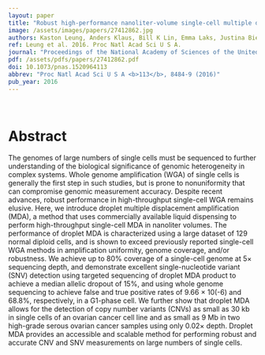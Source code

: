 ```yaml
---
layout: paper
title: "Robust high-performance nanoliter-volume single-cell multiple displacement amplification on planar substrates."
image: /assets/images/papers/27412862.jpg
authors: Kaston Leung, Anders Klaus, Bill K Lin, Emma Laks, Justina Biele, Daniel Lai, Ali Bashashati, Yi-Fei Huang, Radhouane Aniba, Michelle Moksa, Adi Steif, Anne-Marie Mes-Masson, Martin Hirst, Sohrab P Shah, Samuel Aparicio, Carl L Hansen
ref: Leung et al. 2016. Proc Natl Acad Sci U S A.
journal: "Proceedings of the National Academy of Sciences of the United States of America <b>113</b>, 8484-9 (2016)"
pdf: /assets/pdfs/papers/27412862.pdf
doi: 10.1073/pnas.1520964113
abbrev: "Proc Natl Acad Sci U S A <b>113</b>, 8484-9 (2016)"
pub_year: 2016
---
```


<br />
<div data-badge-popover="right" data-badge-type="donut" data-pmid="27412862" data-hide-no-mentions="true" class="altmetric-embed"></div>

# Abstract

The genomes of large numbers of single cells must be sequenced to further understanding of the biological significance of genomic heterogeneity in complex systems. Whole genome amplification (WGA) of single cells is generally the first step in such studies, but is prone to nonuniformity that can compromise genomic measurement accuracy. Despite recent advances, robust performance in high-throughput single-cell WGA remains elusive. Here, we introduce droplet multiple displacement amplification (MDA), a method that uses commercially available liquid dispensing to perform high-throughput single-cell MDA in nanoliter volumes. The performance of droplet MDA is characterized using a large dataset of 129 normal diploid cells, and is shown to exceed previously reported single-cell WGA methods in amplification uniformity, genome coverage, and/or robustness. We achieve up to 80% coverage of a single-cell genome at 5× sequencing depth, and demonstrate excellent single-nucleotide variant (SNV) detection using targeted sequencing of droplet MDA product to achieve a median allelic dropout of 15%, and using whole genome sequencing to achieve false and true positive rates of 9.66 × 10(-6) and 68.8%, respectively, in a G1-phase cell. We further show that droplet MDA allows for the detection of copy number variants (CNVs) as small as 30 kb in single cells of an ovarian cancer cell line and as small as 9 Mb in two high-grade serous ovarian cancer samples using only 0.02× depth. Droplet MDA provides an accessible and scalable method for performing robust and accurate CNV and SNV measurements on large numbers of single cells.

